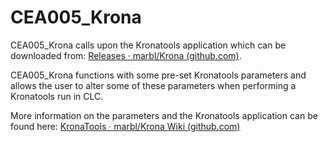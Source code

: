 <h1>CEA005_Krona</h1>

CEA005_Krona calls upon the Kronatools application which can be downloaded from: [Releases · marbl/Krona (github.com)](https://github.com/marbl/Krona/releases).

CEA005_Krona functions with some pre-set Kronatools parameters and allows the user to alter some of these parameters when performing a Kronatools run in CLC. 

More information on the parameters and the Kronatools application can be found here: [KronaTools · marbl/Krona Wiki (github.com)](https://github.com/marbl/Krona/wiki/KronaTools)



